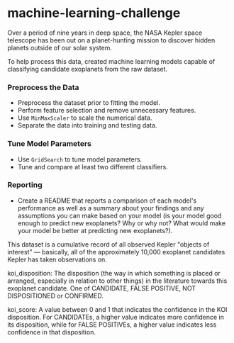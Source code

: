 # machine-learning-challenge

Over a period of nine years in deep space, the NASA Kepler space telescope has been out on a planet-hunting mission to discover hidden planets outside of our solar system.

To help process this data, created machine learning models capable of classifying candidate exoplanets from the raw dataset.

### Preprocess the Data

* Preprocess the dataset prior to fitting the model.
* Perform feature selection and remove unnecessary features.
* Use `MinMaxScaler` to scale the numerical data.
* Separate the data into training and testing data.

### Tune Model Parameters

* Use `GridSearch` to tune model parameters.
* Tune and compare at least two different classifiers.

### Reporting

* Create a README that reports a comparison of each model's performance as well as a summary about your findings and any assumptions you can make based on your model (is your model good enough to predict new exoplanets? Why or why not? What would make your model be better at predicting new exoplanets?).


This dataset is a cumulative record of all observed Kepler "objects of interest" — basically, all of the approximately 10,000 exoplanet candidates Kepler has taken observations on.

koi_disposition: The disposition (the way in which something is placed or arranged, especially in relation to other things) in the literature towards this exoplanet candidate. One of CANDIDATE, FALSE POSITIVE, NOT DISPOSITIONED or CONFIRMED.

koi_score: A value between 0 and 1 that indicates the confidence in the KOI disposition. For CANDIDATEs, a higher value indicates more confidence in its disposition, while for FALSE POSITIVEs, a higher value indicates less confidence in that disposition.
